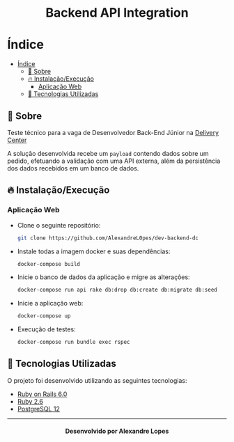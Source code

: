 <h1 align="center">
  Backend API Integration
</h1>

# Índice

- [Índice](#índice)
  - [:bookmark: Sobre](#bookmark-sobre)
  - [:fire: Instalação/Execução](#fire-instalaçãoexecução)
    - [Aplicação Web](#aplicação-web)
  - [:rocket: Tecnologias Utilizadas](#rocket-tecnologias-utilizadas)

<a id="sobre"></a>
## :bookmark: Sobre 

Teste técnico para a vaga de Desenvolvedor Back-End Júnior na [Delivery Center](https://www.deliverycenter.com/)

A solução desenvolvida recebe um `payload` contendo dados sobre um pedido, efetuando a validação com uma API externa, além da persistência dos dados recebidos em um banco de dados.

<a id="como-usar"></a>
## :fire: Instalação/Execução
<a id="#aplicação-web"></a>
### Aplicação Web
- Clone o seguinte repositório: 
  
  ```bash
  git clone https://github.com/AlexandreL0pes/dev-backend-dc
  ```
  
- Instale todas a imagem docker e suas dependências:  
  ```bash
  docker-compose build 
  ```
- Inicie o banco de dados da aplicação e migre as alterações:   
  ```bash
  docker-compose run api rake db:drop db:create db:migrate db:seed
  ```
- Inicie a aplicação web:
  ```bash
  docker-compose up
  ```

- Execução de testes:
  ```bash
  docker-compose run bundle exec rspec 
  ```

<a id="tecnologias-utilizadas"></a>
## :rocket: Tecnologias Utilizadas

O projeto foi desenvolvido utilizando as seguintes tecnologias:
- [Ruby on Rails 6.0](https://rubyonrails.org/)
- [Ruby 2.6](https://www.ruby-lang.org/pt/)
- [PostgreSQL 12](https://www.postgresql.org/)

---

<h4 align="center">
    Desenvolvido por Alexandre Lopes 
</h4>
